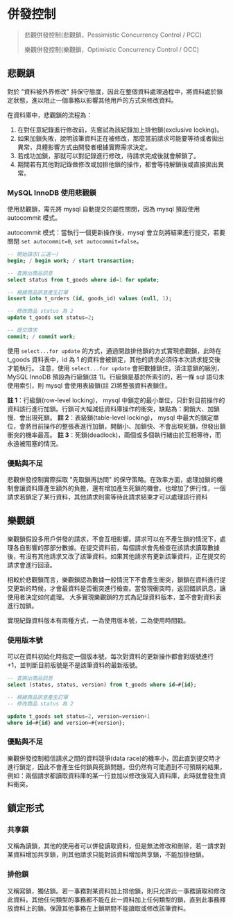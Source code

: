 # 併發控制

> 悲觀併發控制(悲觀鎖，Pessimistic Concurrency Control / PCC)
>
> 樂觀併發控制(樂觀鎖，Optimistic Concurrency Control / OCC)

## 悲觀鎖

對於 "資料被外界修改" 持保守態度，因此在整個資料處理過程中，將資料處於鎖定狀態，進以阻止一個事務以影響其他用戶的方式來修改資料。

在資料庫中，悲觀鎖的流程為：

1. 在對任意紀錄進行修改前，先嘗試為該紀錄加上排他鎖(exclusive locking)。
2. 如果加鎖失敗，說明該筆資料正在被修改，那麼當前請求可能要等待或者拋出異常，具體影響方式由開發者根據實際需求決定。
3. 若成功加鎖，那就可以對記錄進行修改，待請求完成後就會解鎖了。
4. 期間若有其他對記錄做修改或加排他鎖的操作，都會等待解鎖後或直接拋出異常。

### MySQL InnoDB 使用悲觀鎖

使用悲觀鎖，需先將 mysql 自動提交的屬性關閉，因為 mysql 預設使用 autocommit 模式。

autocommit 模式：當執行一個更新操作後，mysql 會立刻將結果進行提交，若要關閉 `set autocommit=0`, `set autocommit=false`。

```sql
-- 開始請求(三選一)
begin; / begin work; / start transaction;

-- 查詢出商品訊息
select status from t_goods where id=1 for update;

-- 根據商品訊息產生訂單
insert into t_orders (id, goods_id) values (null, 1);

-- 修改商品 status 為 2
update t_goods set status=2;

-- 提交請求
commit; / commit work;
```

使用 `select...for update` 的方式，通過開啟排他鎖的方式實現悲觀鎖，此時在 t_goods 資料表中，id 為 1 的資料會被鎖定，其他的請求必須待本次請求提交後才能執行。
注意，使用 `select...for update` 會把數據鎖住，須注意鎖的級別，MySQL InnoDB 預設為行級鎖(註 1)。行級鎖是基於所索引的，若一條 sql 語句未使用索引，則 mysql 會使用表級鎖(註 2)將整張資料表鎖住。

**註 1**：行級鎖(row-level locking)， mysql 中鎖定的最小單位，只針對目前操作的資料該行進行加鎖。行鎖可大幅減低資料庫操作的衝突，缺點為：開銷大、加鎖慢、會出現死鎖。
**註 2**：表級鎖(table-level locking)， mysql 中最大的鎖定單位，會將目前操作的整張表進行加鎖，開銷小、加鎖快、不會出現死鎖，但發出鎖衝突的機率最高。
**註 3**：死鎖(deadlock)，兩個或多個執行緒由於互相等待，而永遠被阻塞的情況。

### 優點與不足

悲觀併發控制實際採取 "先取鎖再訪問" 的保守策略。在效率方面，處理加鎖的機制會讓資料庫產生額外的負擔，還有增加產生死鎖的機會。也增加了併行性，一個請求若鎖定了某行資料，其他請求則需等待此請求結束才可以處理該行資料

## 樂觀鎖

樂觀鎖假設多用戶併發的請求，不會互相影響。請求可以在不產生鎖的情況下，處理各自影響的那部分數據。在提交資料前，每個請求會先檢查在該請求讀取數據後，有沒有其他請求又改了該筆資料。如果其他請求有更新該筆資料，正在提交的請求會進行回滾。

相較於悲觀鎖而言，樂觀鎖認為數據一般情況下不會產生衝突，鎖鎖在資料進行提交更新的時候，才會最資料是否衝突進行檢查。當發現衝突時，返回錯誤訊息，讓使用者決定如何處理。
大多實現樂觀鎖的方式為記錄資料版本，並不會對資料表進行加鎖。

實現紀錄資料版本有兩種方式，一為使用版本號，二為使用時間戳。

### 使用版本號

可以在資料初始化時指定一個版本號，每次對資料的更新操作都會對版號進行 +1，並判斷目前版號是不是該筆資料的最新版號。

```sql
-- 查詢出商品訊息
select (status, status, version) from t_goods where id=#{id};

-- 根據商品訊息產生訂單
-- 修改商品 status 為 2

update t_goods set status=2, version=version+1
where id=#{id} and version=#{version};
```

### 優點與不足

樂觀併發控制相信請求之間的資料競爭(data race)的機率小，因此直到提交時才進行鎖定，因此不會產生任何鎖與死鎖問題。但仍然有可能遇到不可預期的結果，例如：兩個請求都讀取資料庫的某一行並加以修改後寫入資料庫，此時就會發生資料衝突。

## 鎖定形式

### 共享鎖

又稱為讀鎖，其他的使用者可以併發讀取資料，但是無法修改和刪除，若一請求對某資料增加共享鎖，則其他請求只能對該資料增加共享鎖，不能加排他鎖。

### 排他鎖

又稱寫鎖，獨佔鎖。若一事務對某資料加上排他鎖，則只允許此一事務讀取和修改此資料，其他任何類型的事務都不能在此一資料加上任何類型的鎖，直到此事務釋放資料上的鎖。保證其他事務在上鎖期間不能讀取或修改該筆資料。
